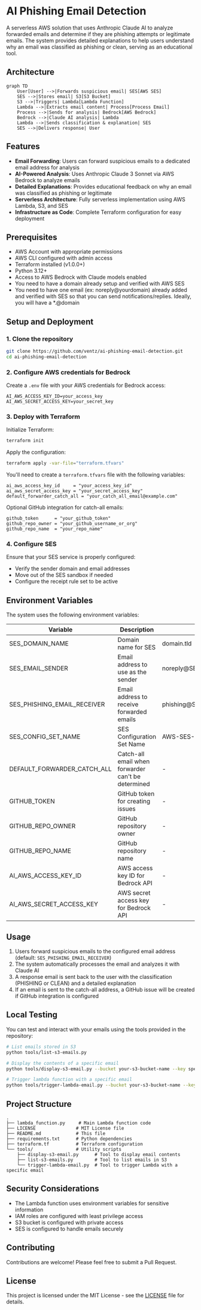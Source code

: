 # AI Phishing Email Detection

A serverless AWS solution that uses Anthropic Claude AI to analyze forwarded emails and determine if they are phishing attempts or legitimate emails. The system provides detailed explanations to help users understand why an email was classified as phishing or clean, serving as an educational tool.

## Architecture

```mermaid
graph TD
    User[User] -->|Forwards suspicious email| SES[AWS SES]
    SES -->|Stores email| S3[S3 Bucket]
    S3 -->|Triggers| Lambda[Lambda Function]
    Lambda -->|Extracts email content| Process[Process Email]
    Process -->|Sends for analysis| Bedrock[AWS Bedrock]
    Bedrock -->|Claude AI analysis| Lambda
    Lambda -->|Sends classification & explanation| SES
    SES -->|Delivers response| User
```

## Features

- **Email Forwarding**: Users can forward suspicious emails to a dedicated email address for analysis
- **AI-Powered Analysis**: Uses Anthropic Claude 3 Sonnet via AWS Bedrock to analyze emails
- **Detailed Explanations**: Provides educational feedback on why an email was classified as phishing or legitimate
- **Serverless Architecture**: Fully serverless implementation using AWS Lambda, S3, and SES
- **Infrastructure as Code**: Complete Terraform configuration for easy deployment

## Prerequisites

- AWS Account with appropriate permissions
- AWS CLI configured with admin access
- Terraform installed (v1.0.0+)
- Python 3.12+
- Access to AWS Bedrock with Claude models enabled
- You need to have a domain already setup and verified with AWS SES
- You need to have one email (ex: noreply@yourdomain) already added and verified with SES so that you can send notifications/replies. Ideally, you will have a *.@domain

## Setup and Deployment

### 1. Clone the repository

```bash
git clone https://github.com/ventz/ai-phishing-email-detection.git
cd ai-phishing-email-detection
```

### 2. Configure AWS credentials for Bedrock

Create a `.env` file with your AWS credentials for Bedrock access:

```
AI_AWS_ACCESS_KEY_ID=your_access_key
AI_AWS_SECRET_ACCESS_KEY=your_secret_key
```

### 3. Deploy with Terraform

Initialize Terraform:

```bash
terraform init
```

Apply the configuration:

```bash
terraform apply -var-file="terraform.tfvars"
```

You'll need to create a `terraform.tfvars` file with the following variables:

```
ai_aws_access_key_id     = "your_access_key_id"
ai_aws_secret_access_key = "your_secret_access_key"
default_forwarder_catch_all = "your_catch_all_email@example.com"
```

Optional GitHub integration for catch-all emails:
```
github_token      = "your_github_token"
github_repo_owner = "your_github_username_or_org"
github_repo_name  = "your_repo_name"
```

### 4. Configure SES

Ensure that your SES service is properly configured:
- Verify the sender domain and email addresses
- Move out of the SES sandbox if needed
- Configure the receipt rule set to be active

## Environment Variables

The system uses the following environment variables:

| Variable | Description | Default | Required |
|----------|-------------|---------|----------|
| SES_DOMAIN_NAME | Domain name for SES | domain.tld | Yes |
| SES_EMAIL_SENDER | Email address to use as the sender | noreply@SES_DOMAIN_NAME | Yes |
| SES_PHISHING_EMAIL_RECEIVER | Email address to receive forwarded emails | phishing@SES_DOMAIN_NAME | Yes |
| SES_CONFIG_SET_NAME | SES Configuration Set Name | AWS-SES-Send-Email | Yes |
| DEFAULT_FORWARDER_CATCH_ALL | Catch-all email when forwarder can't be determined | - | Yes |
| GITHUB_TOKEN | GitHub token for creating issues | - | No |
| GITHUB_REPO_OWNER | GitHub repository owner | - | No |
| GITHUB_REPO_NAME | GitHub repository name | - | No |
| AI_AWS_ACCESS_KEY_ID | AWS access key ID for Bedrock API | - | Yes |
| AI_AWS_SECRET_ACCESS_KEY | AWS secret access key for Bedrock API | - | Yes |

## Usage

1. Users forward suspicious emails to the configured email address (default: `SES_PHISHING_EMAIL_RECEIVER`)
2. The system automatically processes the email and analyzes it with Claude AI
3. A response email is sent back to the user with the classification (PHISHING or CLEAN) and a detailed explanation
4. If an email is sent to the catch-all address, a GitHub issue will be created if GitHub integration is configured

## Local Testing

You can test and interact with your emails using the tools provided in the repository:

```bash
# List emails stored in S3
python tools/list-s3-emails.py

# Display the contents of a specific email
python tools/display-s3-email.py --bucket your-s3-bucket-name --key specific-object-key

# Trigger lambda function with a specific email
python tools/trigger-lambda-email.py --bucket your-s3-bucket-name --key specific-object-key
```

## Project Structure

```
.
├── lambda_function.py     # Main Lambda function code
├── LICENSE               # MIT License file
├── README.md             # This file
├── requirements.txt      # Python dependencies
├── terraform.tf          # Terraform configuration
└── tools/                # Utility scripts
    ├── display-s3-email.py      # Tool to display email contents
    ├── list-s3-emails.py        # Tool to list emails in S3
    └── trigger-lambda-email.py  # Tool to trigger Lambda with a specific email
```

## Security Considerations

- The Lambda function uses environment variables for sensitive information
- IAM roles are configured with least privilege access
- S3 bucket is configured with private access
- SES is configured to handle emails securely

## Contributing

Contributions are welcome! Please feel free to submit a Pull Request.

## License

This project is licensed under the MIT License - see the [LICENSE](https://github.com/ventz/ai-phishing-email-detection/blob/main/LICENSE) file for details.
